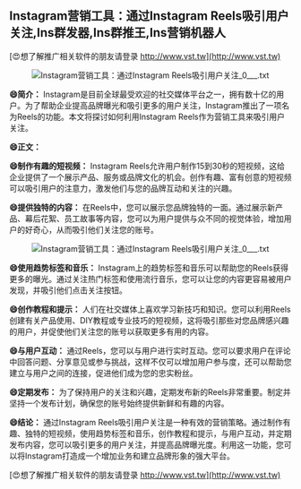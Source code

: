 ## **Instagram营销工具：通过Instagram Reels吸引用户关注,Ins群发器,Ins群推王,Ins营销机器人**

[😍想了解推广相关软件的朋友请登录 http://www.vst.tw](http://www.vst.tw)

 <center><img src="https://vst.tw/MP4/tuiguang/png/5.png" alt="Instagram营销工具：通过Instagram Reels吸引用户关注_0___.txt"></center>

**😄简介：**
Instagram是目前全球最受欢迎的社交媒体平台之一，拥有数十亿的用户。为了帮助企业提高品牌曝光和吸引更多的用户关注，Instagram推出了一项名为Reels的功能。本文将探讨如何利用Instagram Reels作为营销工具来吸引用户关注。

**😄正文：**

**😄制作有趣的短视频：**
Instagram Reels允许用户制作15到30秒的短视频，这给企业提供了一个展示产品、服务或品牌文化的机会。创作有趣、富有创意的短视频可以吸引用户的注意力，激发他们与您的品牌互动和关注的兴趣。

**😄提供独特的内容：**
在Reels中，您可以展示您品牌独特的一面。通过展示新产品、幕后花絮、员工故事等内容，您可以为用户提供与众不同的视觉体验，增加用户的好奇心，从而吸引他们关注您的账号。

 <center><img src="https://vst.tw/MP4/tuiguang/png/8.png" alt="Instagram营销工具：通过Instagram Reels吸引用户关注_0___.txt"></center>

**😄使用趋势标签和音乐：**
Instagram上的趋势标签和音乐可以帮助您的Reels获得更多的曝光。通过关注热门标签和使用流行音乐，您可以让您的内容更容易被用户发现，并吸引他们点击关注按钮。

**😄创作教程和提示：**
人们在社交媒体上喜欢学习新技巧和知识。您可以利用Reels创建有关产品使用、DIY教程或专业技巧的短视频，这将吸引那些对您品牌感兴趣的用户，并促使他们关注您的账号以获取更多有用的内容。

**😄与用户互动：**
通过Reels，您可以与用户进行实时互动。您可以要求用户在评论中回答问题、分享意见或参与挑战，这样不仅可以增加用户参与度，还可以帮助您建立与用户之间的连接，促进他们成为您的忠实粉丝。

**😄定期发布：**
为了保持用户的关注和兴趣，定期发布新的Reels非常重要。制定并坚持一个发布计划，确保您的账号始终提供新鲜和有趣的内容。

**😄结论：**
通过Instagram Reels吸引用户关注是一种有效的营销策略。通过制作有趣、独特的短视频，使用趋势标签和音乐，创作教程和提示，与用户互动，并定期发布内容，您可以吸引更多的用户关注，并提高品牌曝光度。利用这一功能，您可以将Instagram打造成一个增加业务和建立品牌形象的强大平台。

[😍想了解推广相关软件的朋友请登录 http://www.vst.tw](http://www.vst.tw)



